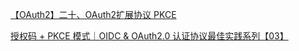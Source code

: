 [【OAuth2】二十、OAuth2扩展协议 PKCE](https://blog.csdn.net/weixin_43333483/article/details/126256938)

[授权码 + PKCE 模式｜OIDC & OAuth2.0 认证协议最佳实践系列【03】](https://zhuanlan.zhihu.com/p/625423020?utm_id=0)

